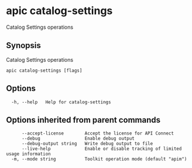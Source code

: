 # apic catalog-settings

Catalog Settings operations

## Synopsis

Catalog Settings operations

```
apic catalog-settings [flags]
```

## Options

```
  -h, --help   Help for catalog-settings
```

## Options inherited from parent commands

```
      --accept-license        Accept the license for API Connect
      --debug                 Enable debug output
      --debug-output string   Write debug output to file
      --live-help             Enable or disable tracking of limited usage information
  -m, --mode string           Toolkit operation mode (default "apim")
```
